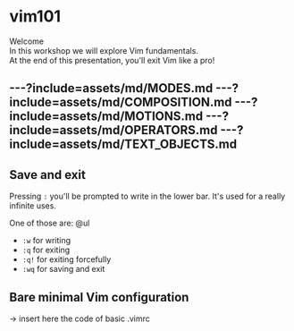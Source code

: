 # vim101
Welcome
<br>
In this workshop we will explore Vim fundamentals.
<br>
At the end of this presentation, you'll exit Vim like a pro!

---?include=assets/md/MODES.md
---?include=assets/md/COMPOSITION.md
---?include=assets/md/MOTIONS.md
---?include=assets/md/OPERATORS.md
---?include=assets/md/TEXT_OBJECTS.md
---

## Save and exit

Pressing `:` you'll be prompted to write in the lower bar.
It's used for a really infinite uses.

One of those are:
@ul
- `:w` for writing
- `:q` for exiting
- `:q!` for exiting forcefully
- `:wq` for saving and exit

## Bare minimal Vim configuration

-> insert here the code of basic .vimrc

